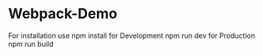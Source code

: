 # Webpack-Demo
For installation use npm install
for Development npm run dev
for Production npm run build
